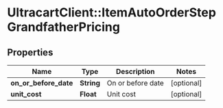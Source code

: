 # UltracartClient::ItemAutoOrderStepGrandfatherPricing

## Properties
Name | Type | Description | Notes
------------ | ------------- | ------------- | -------------
**on_or_before_date** | **String** | On or before date | [optional] 
**unit_cost** | **Float** | Unit cost | [optional] 


